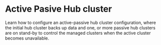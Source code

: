 # Active Pasive Hub cluster
Learn how to configure an active-passive hub cluster configuration, where the initial hub cluster backs up data and one, or more passive hub clusters are on stand-by to control the managed clusters when the active cluster becomes unavailable.
